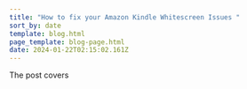 ```yaml
---
title: "How to fix your Amazon Kindle Whitescreen Issues "
sort_by: date
template: blog.html
page_template: blog-page.html
date: 2024-01-22T02:15:02.161Z
---
```

The post covers